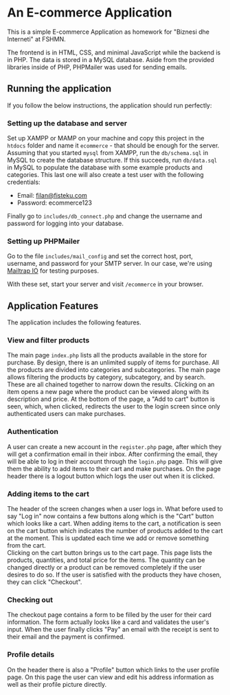 # An E-commerce Application

This is a simple E-commerce Application as homework for "Biznesi dhe Interneti" at FSHMN.  
  
The frontend is in HTML, CSS, and minimal JavaScript while the backend is in PHP. The data is stored in a MySQL database. Aside from the provided libraries inside of PHP, PHPMailer was used for sending emails.

## Running the application
If you follow the below instructions, the application should run perfectly:

### Setting up the database and server
Set up XAMPP or MAMP on your machine and copy this project in the `htdocs` folder and name it `ecommerce` - that should be enough for the server. Assuming that you started `mysql` from XAMPP, run the `db/schema.sql` in MySQL to create the database structure. If this succeeds, run `db/data.sql` in MySQL to populate the database with some example products and categories. This last one will also create a test user with the following credentials:

- Email: filan@fisteku.com
- Password: ecommerce123

Finally go to `includes/db_connect.php` and change the username and password for logging into your database.

### Setting up PHPMailer
Go to the file `includes/mail_config` and set the correct host, port, username, and password for your SMTP server. In our case, we're using [Mailtrap IO](https://www.mailtrap.io) for testing purposes.
  
With these set, start your server and visit `/ecommerce` in your browser.

## Application Features

The application includes the following features.

### View and filter products
The main page `index.php` lists all the products available in the store for purchase. By design, there is an unlimited supply of items for purchase. All the products are divided into categories and subcategories. The main page allows filtering the products by category, subcategory, and by search. These are all chained together to narrow down the results. Clicking on an item opens a new page where the product can be viewed along with its description and price. At the bottom of the page, a "Add to cart" button is seen, which, when clicked, redirects the user to the login screen since only authenticated users can make purchases.

### Authentication
A user can create a new account in the `register.php` page, after which they will get a confirmation email in their inbox. After confirming the email, they will be able to log in their account through the `login.php` page. This will give them the ability to add items to their cart and make purchases. On the page header there is a logout button which logs the user out when it is clicked.

### Adding items to the cart
The header of the screen changes when a user logs in. What before used to say "Log in" now contains a few buttons along which is the "Cart" button which looks like a cart. When adding items to the cart, a notification is seen on the cart button which indicates the number of products added to the cart at the moment. This is updated each time we add or remove something from the cart.  
Clicking on the cart button brings us to the cart page. This page lists the products, quantities, and total price for the items. The quantity can be changed directly or a product can be removed completely if the user desires to do so. If the user is satisfied with the products they have chosen, they can click "Checkout".

### Checking out
The checkout page contains a form to be filled by the user for their card information. The form actually looks like a card and validates the user's input. When the user finally clicks "Pay" an email with the receipt is sent to their email and the payment is confirmed.

### Profile details
On the header there is also a "Profile" button which links to the user profile page. On this page the user can view and edit his address information as well as their profile picture directly.